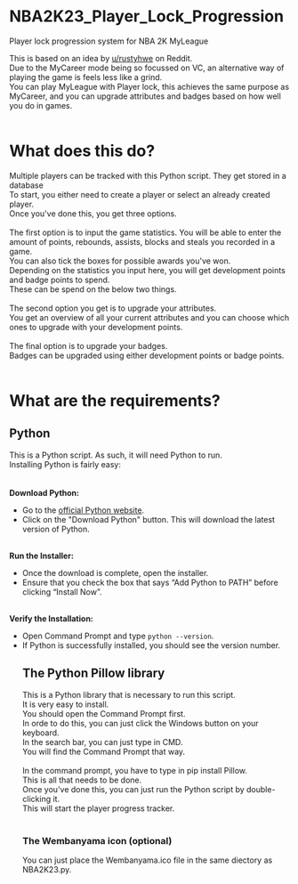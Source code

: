 # NBA2K23_Player_Lock_Progression
Player lock progression system for NBA 2K MyLeague

This is based on an idea by [u/rustyhwe](https://www.reddit.com/r/NBA2k/comments/xl11pq/player_lock_progression_system "u/rustyhwe") on Reddit.<br />
Due to the MyCareer mode being so focussed on VC, an alternative way of playing the game is feels less like a grind.<br />
You can play MyLeague with Player lock, this achieves the same purpose as MyCareer, and you can upgrade attributes and badges based on how well you do in games.<br />
<br />
<H1>What does this do?</H1>
Multiple players can be tracked with this Python script. They get stored in a database<br /> 
To start, you either need to create a player or select an already created player.<br />
Once you've done this, you get three options.<br />
<br />
The first option is to input the game statistics. You will be able to enter the amount of points, rebounds, assists, blocks and steals you recorded in a game.<br />
You can also tick the boxes for possible awards you've won.<br />
Depending on the statistics you input here, you will get development points and badge points to spend.<br />
These can be spend on the below two things.<br />
<br />
The second option you get is to upgrade your attributes.<br />
You get an overview of all your current attributes and you can choose which ones to upgrade with your development points.<br />
<br />
The final option is to upgrade your badges.<br />
Badges can be upgraded using either development points or badge points.<br />
<br />
<H1>What are the requirements?</H1>
<H2>Python</H2>
This is a Python script. As such, it will need Python to run.<br />
Installing Python is fairly easy:<br />
<br />
<br><strong>Download Python:</strong></br>
<ul>
<li>Go to the <a href="https://www.python.org/downloads/" target="_new">official Python website</a>.</li>
<li>Click on the "Download Python" button. This will download the latest version of Python.</li>
</ul>
</li>
<br><strong>Run the Installer:</strong></br>
<ul>
<li>Once the download is complete, open the installer.</li>
<li>Ensure that you check the box that says &ldquo;Add Python to PATH&rdquo; before clicking &ldquo;Install Now&rdquo;.</li>
</ul>
</li>
<br><strong>Verify the Installation:</strong></br>
<ul>
<li>Open Command Prompt and type <code>python --version</code>.</li>
<li>If Python is successfully installed, you should see the version number.</li>
</li>
<H2>The Python Pillow library</H2>
This is a Python library that is necessary to run this script.<br />
It is very easy to install.<br />
You should open the Command Prompt first.<br />
In orde to do this, you can just click the Windows button on your keyboard.<br />
In the search bar, you can just type in CMD.<br />
You will find the Command Prompt that way.<br />
<br />
In the command prompt, you have to type in pip install Pillow.<br />
This is all that needs to be done.<br />
Once you've done this, you can just run the Python script by double-clicking it.<br />
This will start the player progress tracker.<br />
<br />
<H3>The Wembanyama icon (optional)</H3>
You can just place the Wembanyama.ico file in the same diectory as NBA2K23.py.<br />
